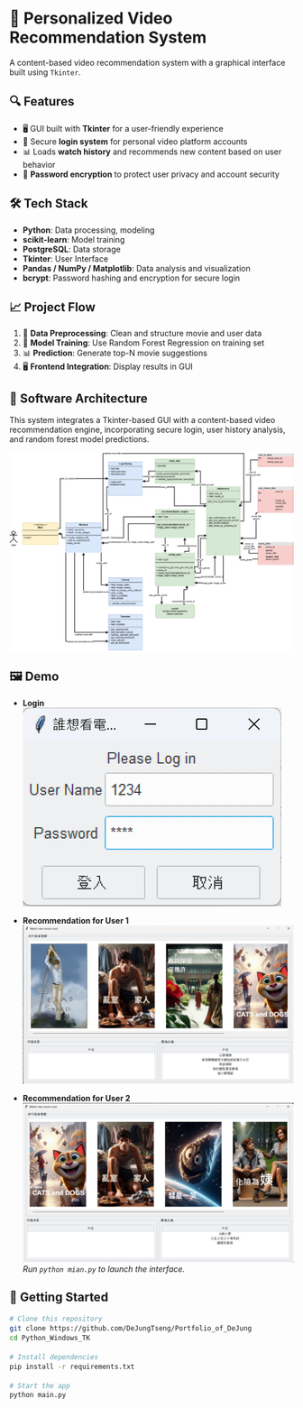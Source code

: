 # 🎥 Personalized Video Recommendation System

A content-based video recommendation system with a graphical interface built using `Tkinter`.

## 🔍 Features

- 🖥️ GUI built with **Tkinter** for a user-friendly experience
- 🔐 Secure **login system** for personal video platform accounts
- 📊 Loads **watch history** and recommends new content based on user behavior
- 🔑 **Password encryption** to protect user privacy and account security


## 🛠️ Tech Stack

- **Python**: Data processing, modeling
- **scikit-learn**: Model training
- **PostgreSQL**: Data storage
- **Tkinter**: User Interface
- **Pandas / NumPy / Matplotlib**: Data analysis and visualization
- **bcrypt**: Password hashing and encryption for secure login

## 📈 Project Flow

1. 🧼 **Data Preprocessing**: Clean and structure movie and user data  
2. 🧠 **Model Training**: Use Random Forest Regression on training set  
3. 📊 **Prediction**: Generate top-N movie suggestions  
4. 🖥️ **Frontend Integration**: Display results in GUI

## 🧩 Software Architecture

This system integrates a Tkinter-based GUI with a content-based video recommendation engine, incorporating secure login, user history analysis, and random forest model predictions.

![Software Architecture Diagram](./docs/software_architecture.png)


## 🖼️ Demo
- **Login**  
  ![UI Login](./docs/login.png)

- **Recommendation for User 1**  
  ![Recommendation User 1](./docs/recommend_a.jpg)

- **Recommendation for User 2**  
  ![Recommendation User 2](./docs/recommend_b.jpg) 
_Run `python mian.py` to launch the interface._

## 🚀 Getting Started

```bash
# Clone this repository
git clone https://github.com/DeJungTseng/Portfolio_of_DeJung
cd Python_Windows_TK

# Install dependencies
pip install -r requirements.txt

# Start the app
python main.py

